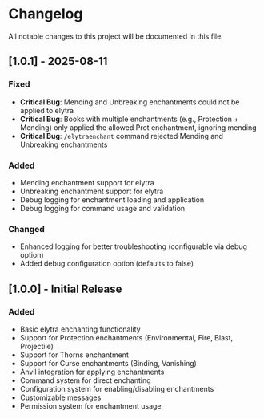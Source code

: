 # Changelog

All notable changes to this project will be documented in this file.

## [1.0.1] - 2025-08-11

### Fixed
- **Critical Bug**: Mending and Unbreaking enchantments could not be applied to elytra
- **Critical Bug**: Books with multiple enchantments (e.g., Protection + Mending) only applied the allowed Prot enchantment, ignoring mending
- **Critical Bug**: `/elytraenchant` command rejected Mending and Unbreaking enchantments

### Added
- Mending enchantment support for elytra
- Unbreaking enchantment support for elytra
- Debug logging for enchantment loading and application
- Debug logging for command usage and validation

### Changed
- Enhanced logging for better troubleshooting (configurable via debug option)
- Added debug configuration option (defaults to false)

## [1.0.0] - Initial Release

### Added
- Basic elytra enchanting functionality
- Support for Protection enchantments (Environmental, Fire, Blast, Projectile)
- Support for Thorns enchantment
- Support for Curse enchantments (Binding, Vanishing)
- Anvil integration for applying enchantments
- Command system for direct enchanting
- Configuration system for enabling/disabling enchantments
- Customizable messages
- Permission system for enchantment usage 

